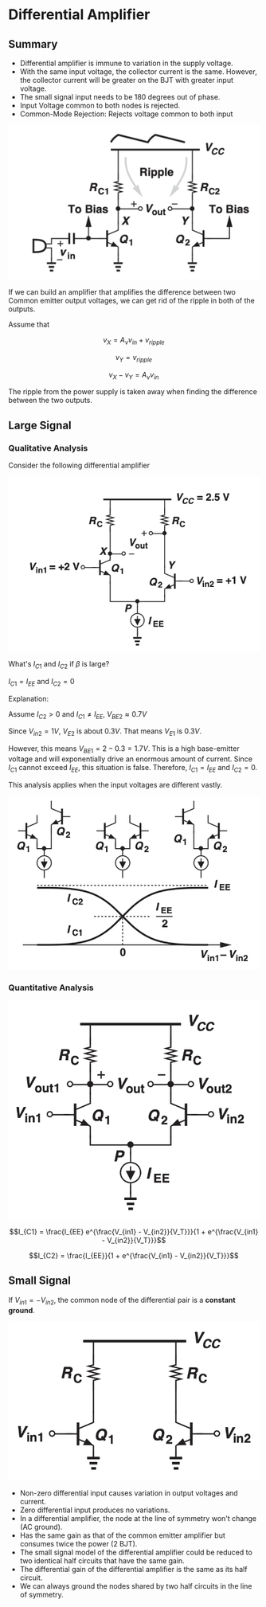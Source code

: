 # Differential Amplifier

## Summary
* Differential amplifier is immune to variation in the supply voltage.
* With the same input voltage, the collector current is the same. However, the collector current will be greater on the BJT with greater input voltage.
* The small signal input needs to be 180 degrees out of phase.
* Input Voltage common to both nodes is rejected.
* Common-Mode Rejection: Rejects voltage common to both input 

![Figure23](./image/Figure23.png)

If we can build an amplifier that amplifies the difference between two Common emitter output voltages, we can get rid of the ripple in both of the outputs.

Assume that

$$v_X = A_v v_{in} + v_{ripple}$$

$$v_Y = v_{ripple}$$

$$v_X - v_Y = A_v v_{in}$$

The ripple from the power supply is taken away when finding the difference between the two outputs.

## Large Signal
### Qualitative Analysis
Consider the following differential amplifier

![Figure24](./image/Figure24.png)

What's $I_{C1}$ and $I_{C2}$ if $\beta$ is large?

$I_{C1} = I_{EE}$ and $I_{C2} = 0$

Explanation: 

Assume $I_{C2} > 0$ and $I_{C1} \neq I_{EE}$, $V_{BE2} \approx 0.7 V$ 

Since $V_{in2} = 1 V$, $V_{E2}$ is about $0.3 V$. That means $V_{E1}$ is $0.3 V$.

However,  this means $V_{BE1} = 2 - 0.3 = 1.7 V$. This is a high base-emitter voltage and will exponentially drive an enormous amount of current. Since $I_{C1}$ cannot exceed $I_{EE}$, this situation is false. Therefore, $I_{C1} = I_{EE}$ and $I_{C2} = 0$. 

This analysis applies when the input voltages are different vastly.

![Figure25](./image/Figure25.png)

### Quantitative Analysis

![Figure26](./image/Figure26.png)

$$I_{C1} = \frac{I_{EE} e^{\frac{V_{in1} - V_{in2}}{V_T}}}{1 + e^{\frac{V_{in1} - V_{in2}}{V_T}}}$$

$$I_{C2} = \frac{I_{EE}}{1 + e^{\frac{V_{in1} - V_{in2}}{V_T}}}$$


## Small Signal

If $V_{in1} = -V_{in2}$, the common node of the differential pair is a **constant ground**.

![Figure27](./image/Figure27.png)




* Non-zero differential input causes variation in output voltages and current.
* Zero differential input produces no variations.
* In a differential amplifier, the node at the line of symmetry won't change (AC ground).
* Has the same gain as that of the common emitter amplifier but consumes twice the power (2 BJT).
* The small signal model of the differential amplifier could be reduced to two identical half circuits that have the same gain. 
* The differential gain of the differential amplifier is the same as its half circuit.
* We can always ground the nodes shared by two half circuits in the line of symmetry.

